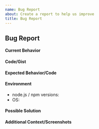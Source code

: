 ```yaml
---
name: Bug Report
about: Create a report to help us improve
title: Bug Report
---
```


<!--- Please note this repository's Issue Tracker is not being watched.
Issues are instead being tracked in our public Jira project:
https://jira.mongodb.org/projects/COMPASS/summary
-->
<!--- Provide a general summary of the issue in the Title above -->

## Bug Report

#### Current Behavior

<!--- A clear and concise description of the behavior -->

#### Code/Gist

<!--- Any code, gist links, or repo links you have available that would be helpful for debugging -->

#### Expected Behavior/Code

<!--- A clear and concise description of what you expected to happen (or code). -->

#### Environment

<!--
- node.js / npm versions: [e.g. node v10.3.0 / npm 6.7.1]
- OS: [e.g. OSX 10.13.4, Windows 10]
-->

- node.js / npm versions:
- OS:

#### Possible Solution

<!--- Only if you have suggestions on a fix for the bug -->

#### Additional Context/Screenshots

<!--- Add any other context about the problem here. If applicable, add screenshots to help explain. -->
